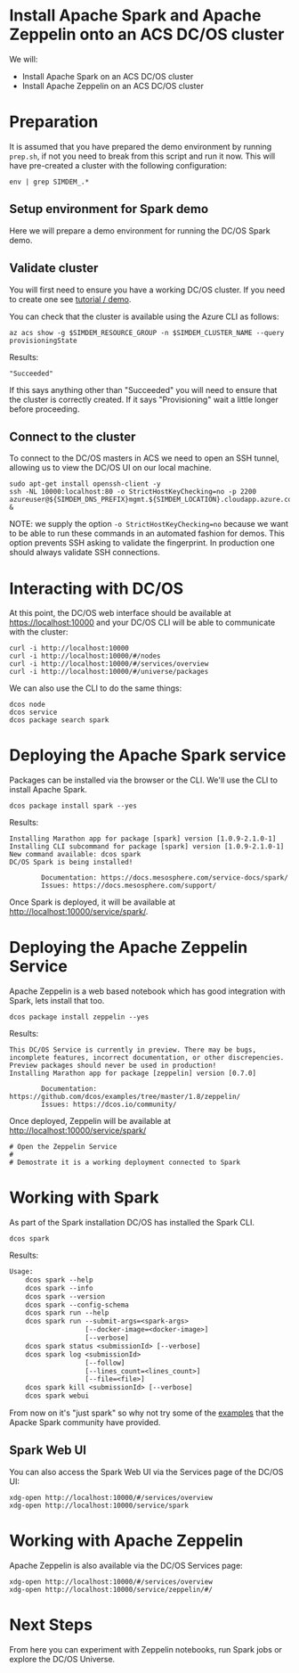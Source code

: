 # Install Apache Spark and Apache Zeppelin onto an ACS DC/OS cluster

We will:

  * Install Apache Spark on an ACS DC/OS cluster
  * Install Apache Zeppelin on an ACS DC/OS cluster

# Preparation

It is assumed that you have prepared the demo environment by running
`prep.sh`, if not you need to break from this script and run it
now. This will have pre-created a cluster with the following
configuration:

```
env | grep SIMDEM_.*
```

## Setup environment for Spark demo

Here we will prepare a demo environment for running the DC/OS Spark
demo.

## Validate cluster

You will first need to ensure you have a working DC/OS cluster. If you need to create one see [tutorial / demo](../../create_cluster/script.md).

You can check that the cluster is available using the Azure CLI as
follows:

```
az acs show -g $SIMDEM_RESOURCE_GROUP -n $SIMDEM_CLUSTER_NAME --query provisioningState
```

Results:

```
"Succeeded"
```

If this says anything other than "Succeeded" you will need to ensure
that the cluster is correctly created. If it says "Provisioning" wait
a little longer before proceeding.

## Connect to the cluster

To connect to the DC/OS masters in ACS we need to open an SSH tunnel,
allowing us to view the DC/OS UI on our local machine.

```
sudo apt-get install openssh-client -y
ssh -NL 10000:localhost:80 -o StrictHostKeyChecking=no -p 2200 azureuser@${SIMDEM_DNS_PREFIX}mgmt.${SIMDEM_LOCATION}.cloudapp.azure.com &
```

NOTE: we supply the option `-o StrictHostKeyChecking=no` because we
want to be able to run these commands in an automated fashion for
demos. This option prevents SSH asking to validate the fingerprint. In
production one should always validate SSH connections.

# Interacting with DC/OS

At this point, the DC/OS web interface should be available
at [https://localhost:10000](https://localhost:10000) and your DC/OS
CLI will be able to communicate with the cluster:

```
curl -i http://localhost:10000
curl -i http://localhost:10000/#/nodes
curl -i http://localhost:10000/#/services/overview
curl -i http://localhost:10000/#/universe/packages
```

We can also use the CLI to do the same things:

```
dcos node
dcos service
dcos package search spark
```

# Deploying the Apache Spark service

Packages can be installed via the browser or the CLI. We'll use the
CLI to install Apache Spark.

```
dcos package install spark --yes
```

Results:

```
Installing Marathon app for package [spark] version [1.0.9-2.1.0-1]
Installing CLI subcommand for package [spark] version [1.0.9-2.1.0-1]
New command available: dcos spark
DC/OS Spark is being installed!

        Documentation: https://docs.mesosphere.com/service-docs/spark/
        Issues: https://docs.mesosphere.com/support/
```

Once Spark is deployed, it will be available
at [http://localhost:10000/service/spark/](http://localhost:10000/service/spark/).

# Deploying the Apache Zeppelin Service

Apache Zeppelin is a web based notebook which has good integration
with Spark, lets install that too.

```
dcos package install zeppelin --yes
```

Results:

```
This DC/OS Service is currently in preview. There may be bugs, incomplete features, incorrect documentation, or other discrepencies. Preview packages should never be used in production!
Installing Marathon app for package [zeppelin] version [0.7.0]

        Documentation: https://github.com/dcos/examples/tree/master/1.8/zeppelin/
	    Issues: https://dcos.io/community/				
```

Once deployed, Zeppelin will be available
at [http://localhost:10000/service/spark/](http://localhost:10000/service/spark/)

```
# Open the Zeppelin Service
# 
# Demostrate it is a working deployment connected to Spark
```

# Working with Spark

As part of the Spark installation DC/OS has installed the Spark CLI.

```
dcos spark 
```

Results:

```expected_similarity=0.6
Usage:
    dcos spark --help
    dcos spark --info
    dcos spark --version
    dcos spark --config-schema
    dcos spark run --help
    dcos spark run --submit-args=<spark-args>
                   [--docker-image=<docker-image>]
                   [--verbose]
    dcos spark status <submissionId> [--verbose]
    dcos spark log <submissionId>
                   [--follow]
                   [--lines_count=<lines_count>]
                   [--file=<file>]
    dcos spark kill <submissionId> [--verbose]
    dcos spark webui																																   
```

From now on it's "just spark" so why not try some of
the [examples](http://spark.apache.org/examples.html) that the Apacke
Spark community have provided.

## Spark Web UI

You can also access the Spark Web UI via the Services page of the
DC/OS UI:

```
xdg-open http://localhost:10000/#/services/overview
xdg-open http://localhost:10000/service/spark
```

# Working with Apache Zeppelin

Apache Zeppelin is also available via the DC/OS Services page:

```
xdg-open http://localhost:10000/#/services/overview 
xdg-open http://localhost:10000/service/zeppelin/#/
```

# Next Steps

From here you can experiment with Zeppelin notebooks, run Spark jobs
or explore the DC/OS Universe.
